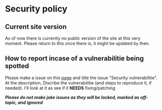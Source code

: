 # Security policy 

## Current site version
As of now there is currently no public version of the site at this very moment.
Please return to this once there is, it might be updated by then.

## How to report incase of a vulnerabilitie being spotted
Please make a issue on this [page](https://github.com/CinnaBonZone/Cinna.Bon.Zone-Repository/issues/new) and title the issue "Security vulnerabilitie". At the description, Discribe the vulnerabilitie 
(and steps to reproduce it, if needed).
I'll look at it as see if it **NEEDS** fixing/patching

_**Please do not make joke issues as they will be locked, marked as off-topic, and ignored**_

